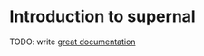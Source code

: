 # Introduction to supernal

TODO: write [great documentation](http://jacobian.org/writing/great-documentation/what-to-write/)
